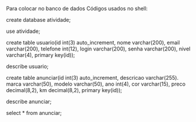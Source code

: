 Para colocar no banco de dados
Códigos usados no shell:

create database atividade;

use atividade;

create table usuario(id int(3) auto_increment, nome varchar(200), email varchar(200), telefone int(12), login varchar(200), senha varchar(200), nivel varchar(4), primary key(id));

describe usuario;

create table anunciar(id int(3) auto_increment, descricao varchar(255). marca varchar(50), modelo varchar(50), ano int(4), cor varchar(15), preco decimal(8,2), km decimal(8,2), primary key(id));

describe anunciar;

select * from anunciar;
